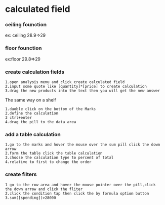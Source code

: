 # calculated field

### ceiling founction 
ex: ceiling 28.9⇒29

### floor founction
ex:floor 29.8⇒29

### create calculation fields
```
1.open analysis menu and click create calculated field
2.input some quote like [quantity]*[price] to create calculation
3.drag the new products into the text then you will get the new answer

```
The same way on a shelf
```
1.duoble click on the bottom of the Marks
2.define the calculation 
3 ctrl+enter
4.drag the pill to the data area
```

### add a table calculation
```
1.go to the marks and hover the mouse over the sum pill click the down arrow
2.form the table click the table calculation
3.choose the calculation type to percent of total
4.relative to first to change the order
```

### create filters
```
1 go to the row area and hover the mouse pointer over the pill,click the down arrow and click the fliter
2.click the condition tap then click the by formula option button
3.sum([spending])>28000
```
